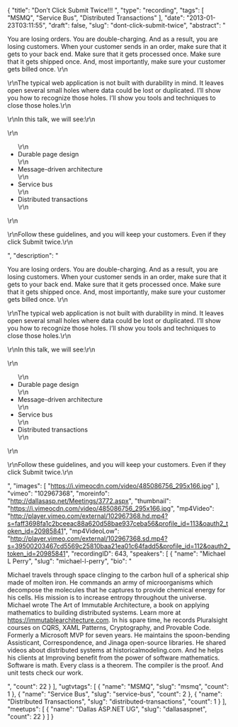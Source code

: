 {
  "title": "Don’t Click Submit Twice!!! ",
  "type": "recording",
  "tags": [
    "MSMQ",
    "Service Bus",
    "Distributed Transactions"
  ],
  "date": "2013-01-23T03:11:55",
  "draft": false,
  "slug": "dont-click-submit-twice",
  "abstract": "<p>You are losing orders. You are double-charging. And as a result, you are losing customers. When your customer sends in an order, make sure that it gets to your back end. Make sure that it gets processed once. Make sure that it gets shipped once. And, most importantly, make sure your customer gets billed once. \r\n</p><p> \r\nThe typical web application is not built with durability in mind. It leaves open several small holes where data could be lost or duplicated. I’ll show you how to recognize those holes. I’ll show you tools and techniques to close those holes.\r\n</p><p> \r\nIn this talk, we will see:\r\n</p>\r\n<ul>\r\n<li>Durable page design</li>\r\n<li>Message-driven architecture</li>\r\n<li>Service bus</li>\r\n<li>Distributed transactions</li>\r\n</ul>\r\n<p> \r\nFollow these guidelines, and you will keep your customers. Even if they click Submit twice.\r\n</p>",
  "description": "<p>You are losing orders. You are double-charging. And as a result, you are losing customers. When your customer sends in an order, make sure that it gets to your back end. Make sure that it gets processed once. Make sure that it gets shipped once. And, most importantly, make sure your customer gets billed once. \r\n</p><p> \r\nThe typical web application is not built with durability in mind. It leaves open several small holes where data could be lost or duplicated. I’ll show you how to recognize those holes. I’ll show you tools and techniques to close those holes.\r\n</p><p> \r\nIn this talk, we will see:\r\n</p>\r\n<ul>\r\n<li>Durable page design</li>\r\n<li>Message-driven architecture</li>\r\n<li>Service bus</li>\r\n<li>Distributed transactions</li>\r\n</ul>\r\n<p> \r\nFollow these guidelines, and you will keep your customers. Even if they click Submit twice.\r\n</p>",
  "images": [
    "https://i.vimeocdn.com/video/485086756_295x166.jpg"
  ],
  "vimeo": "102967368",
  "moreinfo": "http://dallasasp.net/Meetings/3772.aspx",
  "thumbnail": "https://i.vimeocdn.com/video/485086756_295x166.jpg",
  "mp4Video": "http://player.vimeo.com/external/102967368.hd.mp4?s=faff3698fa1c2bceeac88a620d58bae937ceba56&profile_id=113&oauth2_token_id=20985841",
  "mp4VideoLow": "http://player.vimeo.com/external/102967368.sd.mp4?s=39500203467cd5569c25810baa21ea01c64fadd5&profile_id=112&oauth2_token_id=20985841",
  "recordingID": 643,
  "speakers": [
    {
      "name": "Michael L Perry",
      "slug": "michael-l-perry",
      "bio": "<p>Michael travels through space clinging to the carbon hull of a spherical ship made of molten iron. He commands an army of microorganisms which decompose the molecules that he captures to provide chemical energy for his cells. His mission is to increase entropy throughout the universe. Michael wrote The Art of Immutable Architecture, a book on applying mathematics to building distributed systems. Learn more at https://immutablearchitecture.com. In his spare time, he records Pluralsight courses on CQRS, XAML Patterns, Cryptography, and Provable Code. Formerly a Microsoft MVP for seven years. He maintains the spoon-bending Assisticant, Correspondence, and Jinaga open-source libraries. He shared videos about distributed systems at historicalmodeling.com. And he helps his clients at Improving benefit from the power of software mathematics. Software is math. Every class is a theorem. The compiler is the proof. And unit tests check our work.</p>",
      "count": 22
    }
  ],
  "ugtvtags": [
    {
      "name": "MSMQ",
      "slug": "msmq",
      "count": 1
    },
    {
      "name": "Service Bus",
      "slug": "service-bus",
      "count": 2
    },
    {
      "name": "Distributed Transactions",
      "slug": "distributed-transactions",
      "count": 1
    }
  ],
  "meetups": [
    {
      "name": "Dallas ASP.NET UG",
      "slug": "dallasaspnet",
      "count": 22
    }
  ]
}